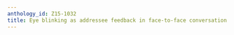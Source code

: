 ```yaml
---
anthology_id: Z15-1032
title: Eye blinking as addressee feedback in face-to-face conversation
---
```

